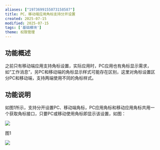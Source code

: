 ```yaml
---
aliases: ["1973699155073158587"]
title: PC、移动端应用角标支持分开设置
created: 2025-07-15
modified: 2025-07-15
tags: ['基础模块']
theme: 权限管理
---
```


## **功能概述**

之前只有移动端应用支持角标设置，实际应用时，PC应用也有角标显示需求，如“工作消息”，另PC和移动端的角标显示样式可能存在区别，这里对角标设置区分PC和移动端，支持两端使用不同的角标样式。

## **功能说明**

如图1所示，支持分开设置PC、移动端角标，PC应用角标和移动应用角标共用一个获取角标接口，只要PC或移动使用角标即显示该设置，如图：

![](https://myhelpdoc.oss-cn-heyuan.aliyuncs.com/mdimages/414b46bd988f821511c6b9aed7d21ff3.jpg)

图1

![](https://myhelpdoc.oss-cn-heyuan.aliyuncs.com/mdimages/dba2e03eef838474a1d9af6c6849ea4e.jpg)

